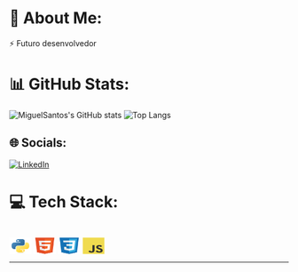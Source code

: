 # 💫 About Me:
⚡ Futuro desenvolvedor

# 📊 GitHub Stats:
![MiguelSantos's GitHub stats](https://github-readme-stats.vercel.app/api?username=MiguelSantosSB&show_icons=true&theme=tokyonight&include_all_commits=true&count_private=false&card_width=180em) ![Top Langs](https://github-readme-stats.vercel.app/api/top-langs/?username=MiguelSantosSB&layout=compact&theme=tokyonight)

## 🌐 Socials:
[![LinkedIn](https://img.shields.io/badge/LinkedIn-%230077B5.svg?logo=linkedin&logoColor=white)](https://linkedin.com/in/https://linkedin.com/in/miguel-santos-305a42224/) 

# 💻 Tech Stack:
<div style="display: inline_block"><br>
  <img align="center" alt="Miguel-Python" height="30" width="40" src="https://raw.githubusercontent.com/devicons/devicon/master/icons/python/python-original.svg">
  <img align="center" alt="Miguel-HTML" height="30" width="40" src="https://raw.githubusercontent.com/devicons/devicon/master/icons/html5/html5-original.svg">
  <img align="center" alt="Miguel-CSS" height="30" width="40" src="https://raw.githubusercontent.com/devicons/devicon/master/icons/css3/css3-original.svg">
  <img align="center" alt="Miguel-JavaScript" height="30" width="40" src="https://raw.githubusercontent.com/devicons/devicon/master/icons/javascript/javascript-original.svg">
</div>

___



